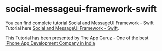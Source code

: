 # social-messageui-framework-swift

You can find complete tutorial Social and MessageUI Framework - Swift Tutorial here [Social and MessageUI Framework - Swift](http://www.theappguruz.com/tutorial/social-messageui-framework-swift/).

This Tutorial has been presented by The App Guruz - One of the best [iPhone App Development Company in India](http://www.theappguruz.com/iphone-app-development/)
